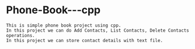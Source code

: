 # Phone-Book---cpp
    This is simple phone book project using cpp.
    In this project we can do Add Contacts, List Contacts, Delete Contacts operations.
    In this project we can store contact details with text file.
